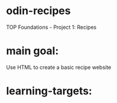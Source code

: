 # odin-recipes
TOP Foundations - Project 1: Recipes

# main goal:
Use HTML to create a basic recipe website

# learning-targets:
